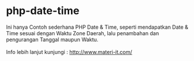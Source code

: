 # php-date-time
Ini hanya Contoh sederhana PHP Date &amp; Time, seperti mendapatkan Date &amp; Time sesuai dengan Waktu Zone Daerah, lalu penambahan dan pengurangan Tanggal maupun Waktu.<br />
<br />
Info lebih lanjut kunjungi : <a href="http://www.materi-it.com/">http://www.materi-it.com/</a>
